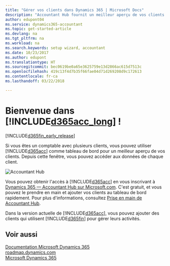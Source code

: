 ```yaml
---
title: "Gérer vos clients dans Dynamics 365 | Microsoft Docs"
description: "Accountant Hub fournit un meilleur aperçu de vos clients afin de basculer facilement d'un client à un autre."
author: edupont04
ms.service: dynamics365-accountant
ms.topic: get-started-article
ms.devlang: na
ms.tgt_pltfrm: na
ms.workload: na
ms.search.keywords: setup wizard, accountant
ms.date: 10/23/2017
ms.author: edupont
ms.translationtype: HT
ms.sourcegitcommit: bec0619be0a65e3625759e13d2866ac615d7513c
ms.openlocfilehash: 419c13f4d7b35f66fae04d71d269208d9c172613
ms.contentlocale: fr-ca
ms.lasthandoff: 03/22/2018

---
```

# <a name="welcome-to-included365acclongincludesd365acclongmdmd"></a>Bienvenue dans [!INCLUDE[d365acc_long](includes/d365acc_long_md.md)] !
[!INCLUDE[d365fin_early_release](includes/d365fin_early_release.md.md)]

Si vous êtes un comptable avec plusieurs clients, vous pouvez utiliser [!INCLUDE[d365acc](includes/d365acc_md.md)] comme tableau de bord pour un meilleur aperçu de vos clients. Depuis cette fenêtre, vous pouvez accéder aux données de chaque client.  

![Accountant Hub](./media/accountant-get-started/accountant-dashboard.png)

Vous pouvez obtenir l'accès à [!INCLUDE[d365acc](includes/d365acc_md.md)] en vous inscrivant à [Dynamics 365 — Accountant Hub sur Microsoft.com](https://www.microsoft.com/en-us/dynamics365/financial-insights-for-accountants). C'est gratuit, et vous pouvez le prendre en main et ajouter vos clients au tableau de bord rapidement. Pour plus d'informations, consultez [Prise en main de Accountant Hub](get-started.md).  

Dans la version actuelle de [!INCLUDE[d365acc](includes/d365acc_md.md)], vous pouvez ajouter des clients qui utilisent [!INCLUDE[d365fin](includes/d365fin_long_md.md)] pour gérer leurs activités.  

## <a name="see-also"></a>Voir aussi
[Documentation Microsoft Dynamics 365](https://docs.microsoft.com/en-us/dynamics365/#pivot=solutions&panel=solutions_financials)  
[roadmap.dynamics.com](https://roadmap.dynamics.com/#edition=1#application=a56e2c12-2a92-e611-80dc-c4346bac0910#status=3a708a86-ae97-e611-80df-c4346baceb68)  
[Microsoft Dynamics 365](https://go.microsoft.com/fwlink/?linkid=828707)  

